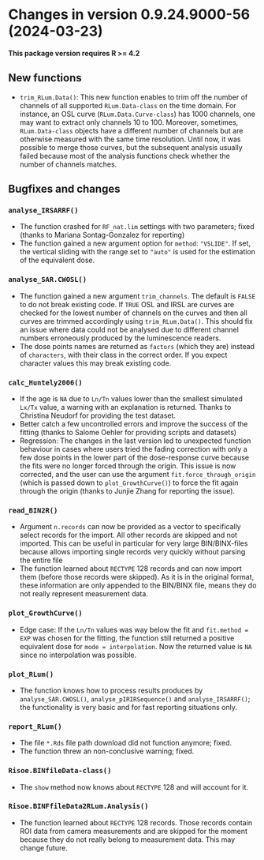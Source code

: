 




<!-- NEWS.md was auto-generated by NEWS.Rmd. Please DO NOT edit by hand!-->

# Changes in version 0.9.24.9000-56 (2024-03-23)

**This package version requires R \>= 4.2**

## New functions

- `trim_RLum.Data()`: This new function enables to trim off the number
  of channels of all supported `RLum.Data-class` on the time domain. For
  instance, an OSL curve (`RLum.Data.Curve-class`) has 1000 channels,
  one may want to extract only channels 10 to 100. Moreover, sometimes,
  `RLum.Data-class` objects have a different number of channels but are
  otherwise measured with the same time resolution. Until now, it was
  possible to merge those curves, but the subsequent analysis usually
  failed because most of the analysis functions check whether the number
  of channels matches.

## Bugfixes and changes

### `analyse_IRSARRF()`

- The function crashed for `RF_nat.lim` settings with two parameters;
  fixed (thanks to Mariana Sontag-Gonzalez for reporting)
- The function gained a new argument option for `method`: `"VSLIDE"`. If
  set, the vertical sliding with the range set to `"auto"` is used for
  the estimation of the equivalent dose.

### `analyse_SAR.CWOSL()`

- The function gained a new argument `trim_channels`. The default is
  `FALSE` to do not break existing code. If `TRUE` OSL and IRSL are
  curves are checked for the lowest number of channels on the curves and
  then all curves are trimmed accordingly using `trim_RLum.Data()`. This
  should fix an issue where data could not be analysed due to different
  channel numbers erroneously produced by the luminescence readers.
- The dose points names are returned as `factors` (which they are)
  instead of `characters`, with their class in the correct order. If you
  expect character values this may break existing code.

### `calc_Huntely2006()`

- If the age is `NA` due to `Ln/Tn` values lower than the smallest
  simulated `Lx/Tx` value, a warning with an explanation is returned.
  Thanks to Christina Neudorf for providing the test dataset.
- Better catch a few uncontrolled errors and improve the success of the
  fitting (thanks to Salome Oehler for providing scripts and datasets)
- Regression: The changes in the last version led to unexpected function
  behaviour in cases where users tried the fading correction with only a
  few dose points in the lower part of the dose-response curve because
  the fits were no longer forced through the origin. This issue is now
  corrected, and the user can use the argument
  `fit.force_through_origin` (which is passed down to
  `plot_GrowthCurve()`) to force the fit again through the origin
  (thanks to Junjie Zhang for reporting the issue).

### `read_BIN2R()`

- Argument `n.records` can now be provided as a vector to specifically
  select records for the import. All other records are skipped and not
  imported. This can be useful in particular for very large
  BIN/BINX-files because allows importing single records very quickly
  without parsing the entire file
- The function learned about `RECTYPE` 128 records and can now import
  them (before those records were skipped). As it is in the original
  format, these information are only appended to the BIN/BINX file,
  means they do not really represent measurement data.

### `plot_GrowthCurve()`

- Edge case: If the `Ln/Tn` values was way below the fit and
  `fit.method = EXP` was chosen for the fitting, the function still
  returned a positive equivalent dose for `mode = interpolation`. Now
  the returned value is `NA` since no interpolation was possible.

### `plot_RLum()`

- The function knows how to process results produces by
  `analyse_SAR.CWOSL()`, `analyse_pIRIRSequence()` and
  `analyse_IRSARRF()`; the functionality is very basic and for fast
  reporting situations only.

### `report_RLum()`

- The file `*.Rds` file path download did not function anymore; fixed.
- The function threw an non-conclusive warning; fixed.

### `Risoe.BINfileData-class()`

- The `show` method now knows about `RECTYPE` 128 and will account for
  it.

### `Risoe.BINFfileData2RLum.Analysis()`

- The function learned about `RECTYPE` 128 records. Those records
  contain ROI data from camera measurements and are skipped for the
  moment because they do not really belong to measurement data. This may
  change future.
